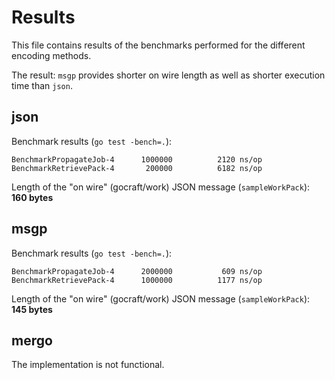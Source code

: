 # Results

This file contains results of the benchmarks performed for the different
encoding methods.

The result: `msgp` provides shorter on wire length as well as shorter execution
time than `json`.

## json

Benchmark results (`go test -bench=.`):

```
BenchmarkPropagateJob-4   	 1000000	      2120 ns/op
BenchmarkRetrievePack-4   	  200000	      6182 ns/op
```

Length of the "on wire" (gocraft/work) JSON message (`sampleWorkPack`):
**160 bytes**

## msgp

Benchmark results (`go test -bench=.`):

```
BenchmarkPropagateJob-4   	 2000000	       609 ns/op
BenchmarkRetrievePack-4   	 1000000	      1177 ns/op
```

Length of the "on wire" (gocraft/work) JSON message (`sampleWorkPack`):
**145 bytes**

## mergo

The implementation is not functional.
